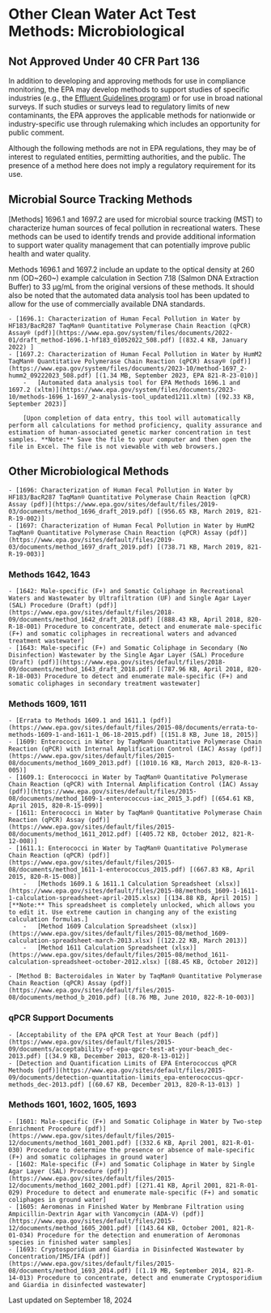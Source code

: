 # Other Clean Water Act Test Methods: Microbiological  

## Not Approved Under 40 CFR Part 136

In addition to developing and approving methods for use in compliance monitoring, the EPA may develop methods to support studies of specific industries (e.g., the [Effluent Guidelines program](/eg)) or for use in broad national surveys. If such studies or surveys lead to regulatory limits of new contaminants, the EPA approves the applicable methods for nationwide or industry-specific use through rulemaking which includes an opportunity for public comment.

Although the following methods are not in EPA regulations, they may be of interest to regulated entities, permitting authorities, and the public. The presence of a method here does not imply a regulatory requirement for its use.

## Microbial Source Tracking Methods

[Methods]  1696.1 and 1697.2 are used for microbial source tracking (MST) to characterize human sources of fecal pollution in recreational waters. These methods can be used to identify trends and provide additional information to support water quality management that can potentially improve public health and water quality.

Methods 1696.1 and 1697.2 include an update to the optical density at 260 nm (OD~260~) example calculation in Section 7.18 (Salmon DNA Extraction Buffer) to 33 µg/mL from the original versions of these methods. It should also be noted that the automated data analysis tool has been updated to allow for the use of commercially available DNA standards. 

    - [1696.1: Characterization of Human Fecal Pollution in Water by HF183/BacR287 TaqMan® Quantitative Polymerase Chain Reaction (qPCR) Assay® (pdf)](https://www.epa.gov/system/files/documents/2022-01/draft_method-1696.1-hf183_01052022_508.pdf) [(832.4 KB, January 2022) ] 
    - [1697.2: Characterization of Human Fecal Pollution in Water by HumM2 TaqMan® Quantitative Polymerase Chain Reaction (qPCR) Assay® (pdf)](https://www.epa.gov/system/files/documents/2023-10/method-1697_2-humm2_09222023_508.pdf) [(1.34 MB, September 2023, EPA 821-R-23-010)] 
        -   [Automated data analysis tool for EPA Methods 1696.1 and 1697.2 (xltm)](https://www.epa.gov/system/files/documents/2023-10/methods-1696_1-1697_2-analysis-tool_updated1211.xltm) [(92.33 KB, September 2023)]
        
        [Upon completion of data entry, this tool will automatically perform all calculations for method proficiency, quality assurance and estimation of human-associated genetic marker concentration in test samples. **Note:** Save the file to your computer and then open the file in Excel. The file is not viewable with web browsers.] 

## Other Microbiological Methods

    - [1696: Characterization of Human Fecal Pollution in Water by HF183/BacR287 TaqMan® Quantitative Polymerase Chain Reaction (qPCR) Assay (pdf)](https://www.epa.gov/sites/default/files/2019-03/documents/method_1696_draft_2019.pdf) [(956.65 KB, March 2019, 821-R-19-002)] 
    - [1697: Characterization of Human Fecal Pollution in Water by HumM2 TaqMan® Quantitative Polymerase Chain Reaction (qPCR) Assay (pdf)](https://www.epa.gov/sites/default/files/2019-03/documents/method_1697_draft_2019.pdf) [(738.71 KB, March 2019, 821-R-19-003)] 

### Methods 1642, 1643

    - [1642: Male-specific (F+) and Somatic Coliphage in Recreational Waters and Wastewater by Ultrafiltration (UF) and Single Agar Layer (SAL) Procedure (Draft) (pdf)](https://www.epa.gov/sites/default/files/2018-09/documents/method_1642_draft_2018.pdf) [(888.43 KB, April 2018, 820-R-18-001) Procedure to concentrate, detect and enumerate male-specific (F+) and somatic coliphages in recreational waters and advanced treatment wastewater] 
    - [1643: Male-specific (F+) and Somatic Coliphage in Secondary (No Disinfection) Wastewater by the Single Agar Layer (SAL) Procedure (Draft) (pdf)](https://www.epa.gov/sites/default/files/2018-09/documents/method_1643_draft_2018.pdf) [(787.96 KB, April 2018, 820-R-18-003) Procedure to detect and enumerate male-specific (F+) and somatic coliphages in secondary treatment wastewater] 

### Methods 1609, 1611

    - [Errata to Methods 1609.1 and 1611.1 (pdf)](https://www.epa.gov/sites/default/files/2015-08/documents/errata-to-methods-1609-1-and-1611-1_06-18-2015.pdf) [(151.8 KB, June 18, 2015)] 
    - [1609: Enterococci in Water by TaqMan® Quantitative Polymerase Chain Reaction (qPCR) with Internal Amplification Control (IAC) Assay (pdf)](https://www.epa.gov/sites/default/files/2015-08/documents/method_1609_2013.pdf) [(1010.16 KB, March 2013, 820-R-13-005)] 
    - [1609.1: Enterococci in Water by TaqMan® Quantitative Polymerase Chain Reaction (qPCR) with Internal Amplification Control (IAC) Assay (pdf)](https://www.epa.gov/sites/default/files/2015-08/documents/method_1609-1-enterococcus-iac_2015_3.pdf) [(654.61 KB, April 2015, 820-R-15-099)] 
    - [1611: Enterococci in Water by TaqMan® Quantitative Polymerase Chain Reaction (qPCR) Assay (pdf)](https://www.epa.gov/sites/default/files/2015-08/documents/method_1611_2012.pdf) [(405.72 KB, October 2012, 821-R-12-008)] 
    - [1611.1: Enterococci in Water by TaqMan® Quantitative Polymerase Chain Reaction (qPCR) (pdf)](https://www.epa.gov/sites/default/files/2015-08/documents/method_1611-1-enterococcus_2015.pdf) [(667.83 KB, April 2015, 820-R-15-008)]
        -   [Methods 1609.1 & 1611.1 Calculation Spreadsheet (xlsx)](https://www.epa.gov/sites/default/files/2015-08/methods_1609-1-1611-1-calculation-spreadsheet-april-2015.xlsx) [(134.88 KB, April 2015) ] [**Note:** This spreadsheet is completely unlocked, which allows you to edit it. Use extreme caution in changing any of the existing calculation formulas.] 
        -   [Method 1609 Calculation Spreadsheet (xlsx)](https://www.epa.gov/sites/default/files/2015-08/method_1609-calculation-spreadsheet-march-2013.xlsx) [(122.22 KB, March 2013)] 
        -   [Method 1611 Calculation Spreadsheet (xlsx)](https://www.epa.gov/sites/default/files/2015-08/method_1611-calculation-spreadsheet-october-2012.xlsx) [(88.45 KB, October 2012)] 

    - [Method B: Bacteroidales in Water by TaqMan® Quantitative Polymerase Chain Reaction (qPCR) Assay (pdf)](https://www.epa.gov/sites/default/files/2015-08/documents/method_b_2010.pdf) [(8.76 MB, June 2010, 822-R-10-003)] 

### qPCR Support Documents

    - [Acceptability of the EPA qPCR Test at Your Beach (pdf)](https://www.epa.gov/sites/default/files/2015-09/documents/acceptability-of-epa-qpcr-test-at-your-beach_dec-2013.pdf) [(34.9 KB, December 2013, 820-R-13-012)] 
    - [Detection and Quantification Limits of EPA Enterococcus qPCR Methods (pdf)](https://www.epa.gov/sites/default/files/2015-09/documents/detection-quantitation-limits_epa-enterococcus-qpcr-methods_dec-2013.pdf) [(60.67 KB, December 2013, 820-R-13-013) ] 

### Methods 1601, 1602, 1605, 1693

    - [1601: Male-specific (F+) and Somatic Coliphage in Water by Two-step Enrichment Procedure (pdf)](https://www.epa.gov/sites/default/files/2015-12/documents/method_1601_2001.pdf) [(332.6 KB, April 2001, 821-R-01-030) Procedure to determine the presence or absence of male-specific (F+) and somatic coliphages in ground water] 
    - [1602: Male-specific (F+) and Somatic Coliphage in Water by Single Agar Layer (SAL) Procedure (pdf)](https://www.epa.gov/sites/default/files/2015-12/documents/method_1602_2001.pdf) [(271.41 KB, April 2001, 821-R-01-029) Procedure to detect and enumerate male-specific (F+) and somatic coliphages in ground water] 
    - [1605: Aeromonas in Finished Water by Membrane Filtration using Ampicillin-Dextrin Agar with Vancomycin (ADA-V) (pdf)](https://www.epa.gov/sites/default/files/2015-12/documents/method_1605_2001.pdf) [(143.64 KB, October 2001, 821-R-01-034) Procedure for the detection and enumeration of Aeromonas species in finished water samples] 
    - [1693: Cryptosporidium and Giardia in Disinfected Wastewater by Concentration/IMS/IFA (pdf)](https://www.epa.gov/sites/default/files/2015-08/documents/method_1693_2014.pdf) [(1.19 MB, September 2014, 821-R-14-013) Procedure to concentrate, detect and enumerate Cryptosporidium and Giardia in disinfected wastewater] 

Last updated on September 18, 2024
